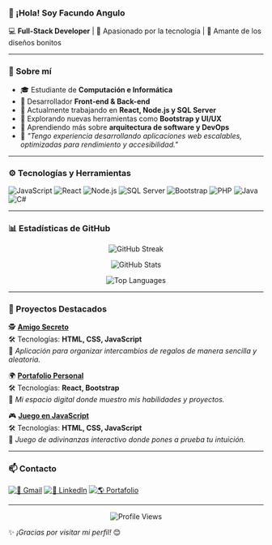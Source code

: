### 👋 ¡Hola! Soy Facundo Angulo 

💻 **Full-Stack Developer** | 🚀 Apasionado por la tecnología | 🎨 Amante de los diseños bonitos  

---

### 📌 Sobre mí  
- 🎓 Estudiante de **Computación e Informática**  
- 🔧 Desarrollador **Front-end & Back-end**  
- 📌 Actualmente trabajando en **React, Node.js y SQL Server**  
- 🎯 Explorando nuevas herramientas como **Bootstrap y UI/UX**  
- 🌱 Aprendiendo más sobre **arquitectura de software y DevOps**  
- 🚀 _"Tengo experiencia desarrollando aplicaciones web escalables, optimizadas para rendimiento y accesibilidad."_  

---

### ⚙️ Tecnologías y Herramientas  

![JavaScript](https://img.shields.io/badge/-JavaScript-F7DF1E?style=flat&logo=javascript&logoColor=black) 
![React](https://img.shields.io/badge/-React-61DAFB?style=flat&logo=react&logoColor=black) 
![Node.js](https://img.shields.io/badge/-Node.js-339933?style=flat&logo=node.js&logoColor=white) 
![SQL Server](https://img.shields.io/badge/-SQL%20Server-CC2927?style=flat&logo=microsoft-sql-server&logoColor=white) 
![Bootstrap](https://img.shields.io/badge/-Bootstrap-7952B3?style=flat&logo=bootstrap&logoColor=white) 
![PHP](https://img.shields.io/badge/-PHP-777BB4?style=flat&logo=php&logoColor=white) 
![Java](https://img.shields.io/badge/-Java-007396?style=flat&logo=java&logoColor=white) 
![C#](https://img.shields.io/badge/-C%23-239120?style=flat&logo=c-sharp&logoColor=white)


---

### 📊 Estadísticas de GitHub  

<p align="center">
  <img src="https://github-readme-streak-stats.herokuapp.com/?user=FacundoAC&theme=dark&hide_border=true" alt="GitHub Streak"/>
</p>

<p align="center">
  <img src="https://github-readme-stats.vercel.app/api?username=FacundoAC&show_icons=true&theme=dark&hide_border=true&count_private=true" alt="GitHub Stats"/>
</p>

<p align="center">
  <img src="https://github-readme-stats.vercel.app/api/top-langs/?username=FacundoAC&layout=compact&theme=dark&hide_border=true&langs_count=6" alt="Top Languages"/>
</p>

---

### 🚀 Proyectos Destacados  

🕵️ **[Amigo Secreto](https://facundoac.github.io/Amigo-Secreto-/)**  
🛠️ Tecnologías: **HTML, CSS, JavaScript**  
📌 _Aplicación para organizar intercambios de regalos de manera sencilla y aleatoria._  

🌍 **[Portafolio Personal](https://github.com/FacundoAC/mi-portafolio)**  
🛠️ Tecnologías: **React, Bootstrap**  
📌 _Mi espacio digital donde muestro mis habilidades y proyectos._  

🎮 **[Juego en JavaScript](https://juego-adivinanza-five.vercel.app/)**  
🛠️ Tecnologías: **HTML, CSS, JavaScript**  
📌 _Juego de adivinanzas interactivo donde pones a prueba tu intuición._  

---

### 📫 Contacto  

[![📩 Gmail](https://img.shields.io/badge/Gmail-D14836?style=flat&logo=gmail&logoColor=white)](mailto:facundo0034@gmail.com)  [![💼 LinkedIn](https://img.shields.io/badge/LinkedIn-0077B5?style=flat&logo=linkedin&logoColor=white)](https://www.linkedin.com/in/facundo-angulo-95287a291/) [![🌎 Portafolio](https://img.shields.io/badge/Portafolio-000?style=flat&logo=github&logoColor=white)](https://github.com/FacundoAC)


---

<p align="center">
  <img src="https://komarev.com/ghpvc/?username=FacundoAC&color=blue" alt="Profile Views"/>
</p>

✨ _¡Gracias por visitar mi perfil!_ 😊
